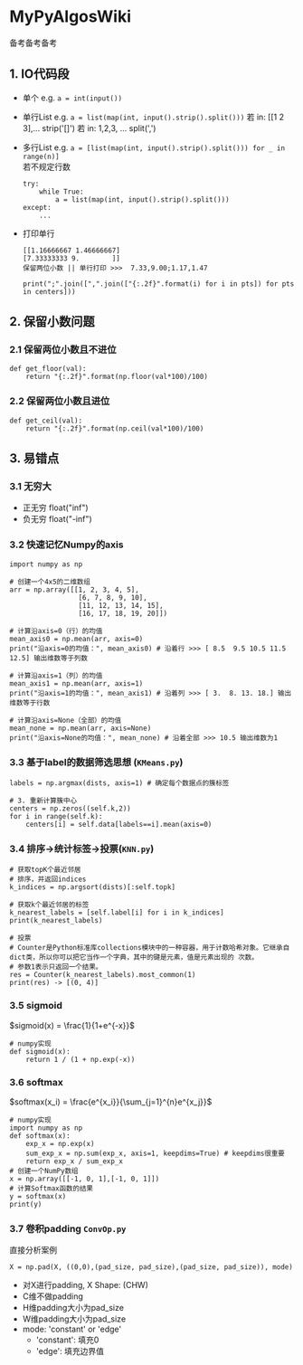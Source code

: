 # MyPyAlgosWiki
备考备考备考 

## 1. IO代码段 

- 单个
    e.g. `a = int(input()) `

- 单行List 
    e.g. `a = list(map(int, input().strip().split()))` 
        若 in: [[1 2 3],...     strip('[]') 
        若 in: 1,2,3, ...  split(',') 
- 多行List 
    e.g. `a = [list(map(int, input().strip().split())) for _ in range(n)]`  
    若不规定行数 
    ```
    try: 
        while True: 
            a = list(map(int, input().strip().split())) 
    except: 
        ...  
    ```


- 打印单行 
    ```
    [[1.16666667 1.46666667]
    [7.33333333 9.        ]] 
    保留两位小数 || 单行打印 >>>  7.33,9.00;1.17,1.47 
    ```
    
    ```
    print(";".join([",".join(["{:.2f}".format(i) for i in pts]) for pts in centers]))
    ```  

## 2. 保留小数问题  
### 2.1 保留两位小数且不进位  
```
def get_floor(val):
    return "{:.2f}".format(np.floor(val*100)/100)
```  

### 2.2 保留两位小数且进位  
```
def get_ceil(val): 
    return "{:.2f}".format(np.ceil(val*100)/100)
```

## 3. 易错点 

### 3.1 无穷大 
- 正无穷 float("inf") 
- 负无穷 float("-inf")  


### 3.2 快速记忆Numpy的axis 
```
import numpy as np

# 创建一个4x5的二维数组
arr = np.array([[1, 2, 3, 4, 5],
                 [6, 7, 8, 9, 10],
                 [11, 12, 13, 14, 15],
                 [16, 17, 18, 19, 20]])

# 计算沿axis=0（行）的均值
mean_axis0 = np.mean(arr, axis=0)
print("沿axis=0的均值：", mean_axis0) # 沿着行 >>> [ 8.5  9.5 10.5 11.5 12.5] 输出维数等于列数 

# 计算沿axis=1（列）的均值
mean_axis1 = np.mean(arr, axis=1)
print("沿axis=1的均值：", mean_axis1) # 沿着列 >>> [ 3.  8. 13. 18.] 输出维数等于行数   

# 计算沿axis=None（全部）的均值
mean_none = np.mean(arr, axis=None)
print("沿axis=None的均值：", mean_none) # 沿着全部 >>> 10.5 输出维数为1
``` 


### 3.3 基于label的数据筛选思想 (`KMeans.py`)
``` 
labels = np.argmax(dists, axis=1) # 确定每个数据点的簇标签 

# 3. 重新计算簇中心 
centers = np.zeros((self.k,2))
for i in range(self.k):
    centers[i] = self.data[labels==i].mean(axis=0)
```

### 3.4 排序->统计标签->投票(`KNN.py`)
```
# 获取topK个最近邻居   
# 排序，并返回indices 
k_indices = np.argsort(dists)[:self.topk] 

# 获取k个最近邻居的标签 
k_nearest_labels = [self.label[i] for i in k_indices]  
print(k_nearest_labels)
    
# 投票   
# Counter是Python标准库collections模块中的一种容器，用于计数哈希对象。它继承自dict类，所以你可以把它当作一个字典，其中的键是元素，值是元素出现的 次数。
# 参数1表示只返回一个结果。
res = Counter(k_nearest_labels).most_common(1)  
print(res) -> [(0, 4)] 
``` 

### 3.5 sigmoid
$sigmoid(x) = \frac{1}{1+e^{-x}}$ 
```
# numpy实现 
def sigmoid(x):
    return 1 / (1 + np.exp(-x))
```

### 3.6 softmax
$softmax(x_i) = \frac{e^{x_i}}{\sum_{j=1}^{n}e^{x_j}}$ 
``` 
# numpy实现 
import numpy as np
def softmax(x):
    exp_x = np.exp(x)
    sum_exp_x = np.sum(exp_x, axis=1, keepdims=True) # keepdims很重要
    return exp_x / sum_exp_x
# 创建一个NumPy数组
x = np.array([[-1, 0, 1],[-1, 0, 1]])
# 计算Softmax函数的结果
y = softmax(x)
print(y)  
```

### 3.7 卷积padding `ConvOp.py`
直接分析案例 

`X = np.pad(X, ((0,0),(pad_size, pad_size),(pad_size, pad_size)), mode)` 
- 对X进行padding, X Shape: (CHW) 
- C维不做padding 
- H维padding大小为pad_size 
- W维padding大小为pad_size 
- mode: 'constant' or 'edge' 
    - 'constant': 填充0 
    - 'edge': 填充边界值 
